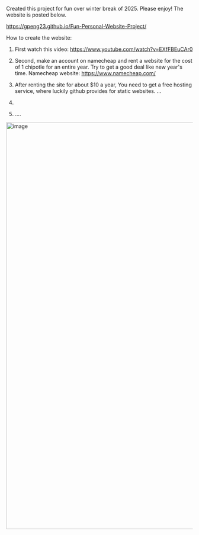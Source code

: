 Created this project for fun over winter break of 2025. Please enjoy! The website is posted below.

https://gpeng23.github.io/Fun-Personal-Website-Project/

How to create the website:

1) First watch this video: https://www.youtube.com/watch?v=EXfFBEuCAr0

2) Second, make an account on namecheap and rent a website for the cost of 1 chipotle for an entire year. Try to get a good deal like new year's time. Namecheap website: https://www.namecheap.com/

3) After renting the site for about $10 a year, You need to get a free hosting service, where luckily github provides for static websites. ...

4) 

5) ....

<img width="1100" alt="image" src="https://github.com/user-attachments/assets/ae668357-8da9-454a-9b72-c1f352dc4492" />
